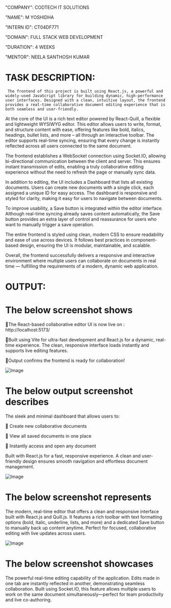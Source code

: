 "COMPANY": CODTECH IT SOLUTIONS

"NAME": M YOSHIDHA

"INTERN ID": CT04DF771

"DOMAIN": FULL STACK WEB DEVELOPMENT

"DURATION": 4 WEEKS

"MENTOR": NEELA SANTHOSH KUMAR




# TASK DESCRIPTION:

     The frontend of this project is built using React.js, a powerful and widely-used JavaScript library for building dynamic, high-performance user interfaces. Designed with a clean, intuitive layout, the frontend provides a real-time collaborative document editing experience that is both seamless and user-friendly.

At the core of the UI is a rich text editor powered by React-Quill, a flexible and lightweight WYSIWYG editor. This editor allows users to write, format, and structure content with ease, offering features like bold, italics, headings, bullet lists, and more – all through an interactive toolbar. The editor supports real-time syncing, ensuring that every change is instantly reflected across all users connected to the same document.

The frontend establishes a WebSocket connection using Socket.IO, allowing bi-directional communication between the client and server. This ensures instant transmission of edits, enabling a truly collaborative editing experience without the need to refresh the page or manually sync data.

In addition to editing, the UI includes a Dashboard that lists all existing documents. Users can create new documents with a single click, each assigned a unique ID for easy access. The dashboard is responsive and styled for clarity, making it easy for users to navigate between documents.

To improve usability, a Save button is integrated within the editor interface. Although real-time syncing already saves content automatically, the Save button provides an extra layer of control and reassurance for users who want to manually trigger a save operation.

The entire frontend is styled using clean, modern CSS to ensure readability and ease of use across devices. It follows best practices in component-based design, ensuring the UI is modular, maintainable, and scalable.

Overall, the frontend successfully delivers a responsive and interactive environment where multiple users can collaborate on documents in real time — fulfilling the requirements of a modern, dynamic web application.




# OUTPUT:


 # The below screenshot shows

🔹The React-based collaborative editor UI is now live on : http://localhost:5173/


🔹Built using Vite for ultra-fast development and React.js for a dynamic, real-time experience. The clean, responsive interface loads instantly and supports live editing features.


🔹Output confirms the frontend is ready for collaboration!





![Image](https://github.com/user-attachments/assets/70b28cc5-853c-42fb-a9b0-0c31bd98b97e)











# The below output screenshot describes

The sleek and minimal dashboard that allows users to:

🔹 Create new collaborative documents

🔹 View all saved documents in one place

🔹 Instantly access and open any document

Built with React.js for a fast, responsive experience. A clean and user-friendly design ensures smooth navigation and effortless document management.










![Image](https://github.com/user-attachments/assets/215dd967-9766-408c-9a49-beeab2c2ede7)









# The below screenshot represents

The modern, real-time editor that offers a clean and responsive interface built with React.js and Quill.js. It features a rich toolbar with text formatting options (bold, italic, underline, lists, and more) and a dedicated Save button to manually back up content anytime. Perfect for focused, collaborative editing with live updates across users.








![Image](https://github.com/user-attachments/assets/59e1df6e-1d86-4f06-b2db-d7ff2da35cfb)












# The below screenshot showcases

The powerful real-time editing capability of the application. Edits made in one tab are instantly reflected in another, demonstrating seamless collaboration. Built using Socket.IO, this feature allows multiple users to work on the same document simultaneously—perfect for team productivity and live co-authoring.








